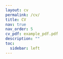 ```yaml
---
layout: cv
permalink: /cv/
title: CV
nav: true
nav_order: 5
cv_pdf: example_pdf.pdf
description: ""
toc:
  sidebar: left
---
```

